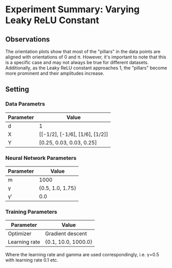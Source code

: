 # Experiment Summary: Varying Leaky ReLU Constant

## Observations 

The orientation plots show that most of the "pillars" in the data points are aligned with orientations of 0 and π. However, it's important to note that this is a specific case and may not always be true for different datasets. Additionally, as the Leaky ReLU constant approaches 1, the "pillars" become more prominent and their amplitudes increase.

## Setting

### Data Parametrs 


| Parameter | Value                            |
| --------- | -------------------------------- |
| d         | 1                                |
| X         | [[-1/2], [-1/6], [1/6], [1/2]]   |
| Y         | [0.25, 0.03, 0.03, 0.25]         |


### Neural Network Parameters

| Parameter        | Value                |
| ---------------- | -------------------- |
| m                | 1000                 |
| γ                | {0.5, 1.0, 1.75}     |
| γ′               | 0.0                  |

### Training Parameters
| Parameter        | Value                |
| ---------------- | -------------------- |
| Optimizer        | Gradient descent     |
| Learning rate    | {0.1, 10.0, 1000.0}  |

Where the learning rate and gamma are used correspondingly, i.e. γ=0.5 with learning rate 0.1 etc.